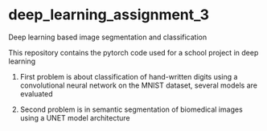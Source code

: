 # deep_learning_assignment_3
Deep learning based image segmentation and classification

This repository contains the pytorch code used for a school project in deep learning

1. First problem is about classification of hand-written digits using a convolutional neural network on the MNIST dataset, several models are evaluated

2. Second problem is in semantic segmentation of biomedical images using a UNET model architecture
